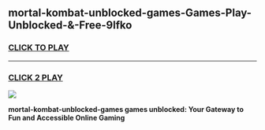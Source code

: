 
## mortal-kombat-unblocked-games-Games-Play-Unblocked-&-Free-9lfko
<h3>
<a href="https://premium76.site?title=mortal-kombat-unblocked-games&ref=24A">CLICK TO PLAY</a></h3>
<hr>

<h3>
<a href="https://premium76.site?title=mortal-kombat-unblocked-games&ref=24A">CLICK 2 PLAY</a>
  
</h3>

<a href="https://premium76.site?title=mortal-kombat-unblocked-games&ref=24A"><img src="https://clearcache.store/games.png"></a>


**mortal-kombat-unblocked-games games unblocked: Your Gateway to Fun and Accessible Online Gaming**
